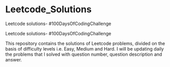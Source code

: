 # Leetcode_Solutions
 Leetcode solutions- #100DaysOfCodingChallenge  

Leetcode solutions- #100DaysOfCodingChallenge

This repository contains the solutions of Leetcode problems, divided on the basis of difficulty levels i.e. Easy, Medium and Hard.
I will be updating daily the problems that I solved with question number, question description and answer.